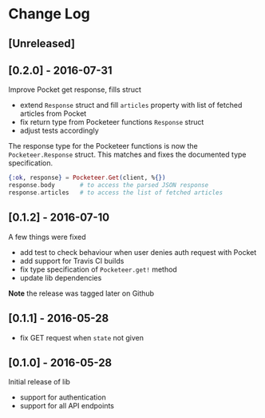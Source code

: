 # Change Log

## [Unreleased]

## [0.2.0] - 2016-07-31

Improve Pocket get response, fills struct

* extend `Response` struct and fill `articles` property with list of fetched articles from Pocket
* fix return type from Pocketeer functions `Response` struct
* adjust tests accordingly

The response type for the Pocketeer functions is now the `Pocketeer.Response` struct. This matches and fixes the documented type specification.

```elixir
{:ok, response} = Pocketeer.Get(client, %{})
response.body       # to access the parsed JSON response
response.articles   # to access the list of fetched articles
```


## [0.1.2] - 2016-07-10

A few things were fixed

* add test to check behaviour when user denies auth request with Pocket
* add support for Travis CI builds
* fix type specification of `Pocketeer.get!` method
* update lib dependencies

**Note** the release was tagged later on Github


## [0.1.1] - 2016-05-28

* fix GET request when `state` not given


## [0.1.0] - 2016-05-28

Initial release of lib

* support for authentication
* support for all API endpoints
